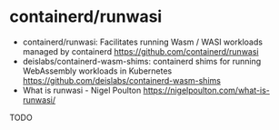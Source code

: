 # containerd/runwasi

- containerd/runwasi: Facilitates running Wasm / WASI workloads managed by containerd https://github.com/containerd/runwasi
- deislabs/containerd-wasm-shims: containerd shims for running WebAssembly workloads in Kubernetes https://github.com/deislabs/containerd-wasm-shims
- What is runwasi - Nigel Poulton https://nigelpoulton.com/what-is-runwasi/

TODO

